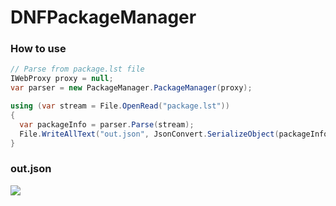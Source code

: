 # DNFPackageManager

### How to use
```cs
// Parse from package.lst file
IWebProxy proxy = null;
var parser = new PackageManager.PackageManager(proxy);

using (var stream = File.OpenRead("package.lst"))
{
  var packageInfo = parser.Parse(stream);
  File.WriteAllText("out.json", JsonConvert.SerializeObject(packageInfo, Formatting.Indented));
}
```

### out.json
![](https://i.imgur.com/K5ib07l.png)
